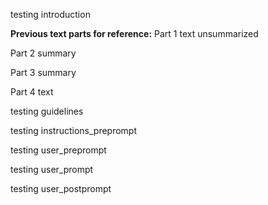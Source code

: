 testing introduction

**Previous text parts for reference:**
Part 1 text unsummarized

Part 2 summary

Part 3 summary

Part 4 text

testing guidelines

testing instructions_preprompt

testing user_preprompt

testing user_prompt

testing user_postprompt